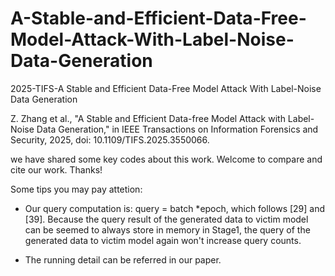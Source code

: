 # A-Stable-and-Efficient-Data-Free-Model-Attack-With-Label-Noise-Data-Generation
2025-TIFS-A Stable and Efficient Data-Free Model Attack With Label-Noise Data Generation

Z. Zhang et al., "A Stable and Efficient Data-free Model Attack with Label-Noise Data Generation," in IEEE Transactions on Information Forensics and Security, 2025, doi: 10.1109/TIFS.2025.3550066.

we have shared some key codes about this work. Welcome to compare and cite our work. Thanks!

Some tips you may pay attetion:
* Our query computation is: query = batch *epoch, which follows [29] and [39]. Because the query result of the generated data 
to victim model can be seemed to always store in memory in Stage1, the query of the generated data to victim model again
 won't increase query counts.  

* The running detail can be referred in our paper.

